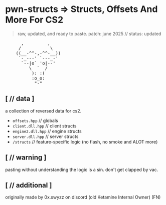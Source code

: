# pwn-structs => Structs, Offsets And More For CS2
> raw, updated, and ready to paste.
> patch: june 2025 // status: updated

<pre>
      ,         ,
     /           \
    ((__-^^-,-^^-__))
     `-_---' `---_-'
      `--|o` 'o|--'
         \  `  /
          ): :(
          :o_o:
           "-"
</pre>

## [ // data ]

a collection of reversed data for cs2.

-   `offsets.hpp`      // globals
-   `client.dll.hpp`   // client structs
-   `engine2.dll.hpp`  // engine structs
-   `server.dll.hpp`   // server structs
-   `/structs`         // feature-specific logic (no flash, no smoke and ALOT more)

## [ // warning ]

pasting without understanding the logic is a sin. don't get clapped by vac.

## [ // additional ]

originally made by 0x.swyzz on discord (old Ketamine Internal Owner) (FN)


